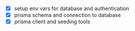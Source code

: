 - [x] setup env vars for database and authentication
- [x] prisma schema and connection to database
- [x] prisma client and seeding tools
